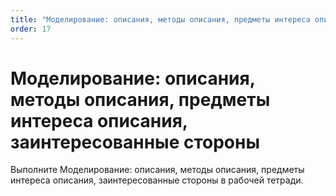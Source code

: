 ```yaml
---
title: "Моделирование: описания, методы описания, предметы интереса описания, заинтересованные стороны"
order: 17
---
```


# Моделирование: описания, методы описания, предметы интереса описания, заинтересованные стороны

Выполните Моделирование: описания, методы описания, предметы интереса описания, заинтересованные стороны в рабочей тетради.